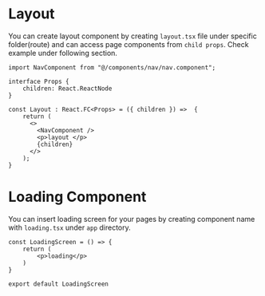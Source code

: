 # Layout

You can create layout component by creating `layout.tsx` file under specific folder(route) and can access page components from `child props`. Check example under following section.

```
import NavComponent from "@/components/nav/nav.component";

interface Props {
    children: React.ReactNode
}

const Layout : React.FC<Props> = ({ children }) =>  {
    return (
      <>
        <NavComponent />
        <p>layout </p>
        {children}
      </>
    );
}
```


# Loading Component

You can insert loading screen for your pages by creating component name with `loading.tsx` under `app` directory. 

```
const LoadingScreen = () => {
    return (
        <p>loading</p>
    )
}

export default LoadingScreen
```